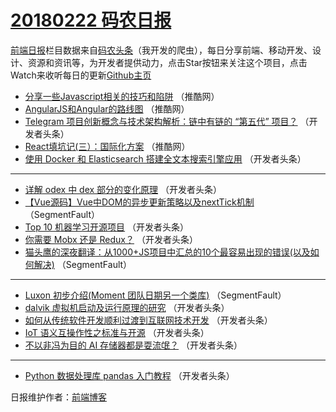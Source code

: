 # [20180222 码农日报](http://hao.caibaojian.com/date/2018/02/22)

[前端日报](http://caibaojian.com/c/news)栏目数据来自[码农头条](http://hao.caibaojian.com/)（我开发的爬虫），每日分享前端、移动开发、设计、资源和资讯等，为开发者提供动力，点击Star按钮来关注这个项目，点击Watch来收听每日的更新[Github主页](https://github.com/kujian/frontendDaily)
* [分享一些Javascript相关的技巧和陷阱](http://hao.caibaojian.com/65443.html) （推酷网）
* [AngularJS和Angular的路线图](http://hao.caibaojian.com/65444.html) （推酷网）
* [Telegram 项目创新概念与技术架构解析：链中有链的 “第五代” 项目？](http://hao.caibaojian.com/65429.html) （开发者头条）
* [React填坑记(三）：国际化方案](http://hao.caibaojian.com/65445.html) （推酷网）
* [使用 Docker 和 Elasticsearch 搭建全文本搜索引擎应用](http://hao.caibaojian.com/65424.html) （开发者头条）

***
* [详解 odex 中 dex 部分的变化原理](http://hao.caibaojian.com/65432.html) （开发者头条）
* [【Vue源码】Vue中DOM的异步更新策略以及nextTick机制](http://hao.caibaojian.com/65421.html) （SegmentFault）
* [Top 10 机器学习开源项目](http://hao.caibaojian.com/65423.html) （开发者头条）
* [你需要 Mobx 还是 Redux？](http://hao.caibaojian.com/65425.html) （开发者头条）
* [猫头鹰的深夜翻译：从1000+JS项目中汇总的10个最容易出现的错误(以及如何解决)](http://hao.caibaojian.com/65422.html) （SegmentFault）

***
* [Luxon 初步介绍(Moment 团队日期另一个类库)](http://hao.caibaojian.com/65420.html) （SegmentFault）
* [dalvik 虚拟机启动及运行原理的研究](http://hao.caibaojian.com/65431.html) （开发者头条）
* [如何从传统软件开发顺利过渡到互联网技术开发](http://hao.caibaojian.com/65426.html) （开发者头条）
* [IoT 语义互操作性之标准与开源](http://hao.caibaojian.com/65427.html) （开发者头条）
* [不以非冯为目的 AI 存储器都是耍流氓？](http://hao.caibaojian.com/65428.html) （开发者头条）

***
* [Python 数据处理库 pandas 入门教程](http://hao.caibaojian.com/65430.html) （开发者头条）

日报维护作者：[前端博客](http://caibaojian.com/) 